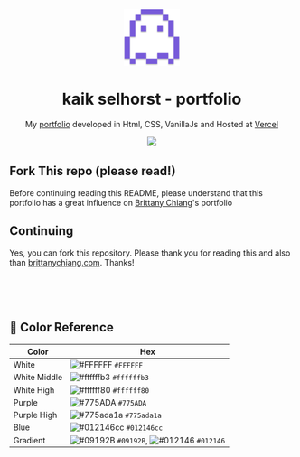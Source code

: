 <div align='center'>
  <img alt='Ghost PixelArt' src='./assets/ghost.svg' width='100px'>
</div>
<h1 align='center'>
  kaik selhorst - portfolio
</h1>
<p align='center'>
  My <a href='https://kaikselhorst.vercel.app/'>portfolio</a> developed in Html, CSS, VanillaJs and Hosted at <a href='https://vercel.com/'>Vercel</a>
</p>

<p align='center'>
  <a href='https://kaik-selhorst-pixel.vercel.app/'>
    <img src='https://cdn.discordapp.com/attachments/978011351312134207/978012066361274438/unknown.png'>
  </a>
</p>

## Fork This repo (please read!)

Before continuing reading this README, please understand that this portfolio has a great influence on [Brittany Chiang](https://brittanychiang.com/)'s portfolio

## Continuing

Yes, you can fork this repository. Please thank you for reading this and also than [brittanychiang.com](https://brittanychiang.com/). Thanks!

<br>
<br>
<br>

## 🎨 Color Reference

| Color        | Hex                                                                                                                                    |
| ------------ | -------------------------------------------------------------------------------------------------------------------------------------- |
| White        | ![#FFFFFF](https://via.placeholder.com/10/FFFFFF?text=+) `#FFFFFF`                                                                     |
| White Middle | ![#ffffffb3](https://via.placeholder.com/10/ffffffb3?text=+) `#ffffffb3`                                                               |
| White High   | ![#ffffff80](https://via.placeholder.com/10/ffffff80?text=+) `#ffffff80`                                                               |
| Purple       | ![#775ADA](https://via.placeholder.com/10/775ADA?text=+) `#775ADA`                                                                     |
| Purple High  | ![#775ada1a](https://via.placeholder.com/10/775ada1a?text=+) `#775ada1a`                                                               |
| Blue         | ![#012146cc](https://via.placeholder.com/10/012146cc?text=+) `#012146cc`                                                               |
| Gradient     | ![#09192B](https://via.placeholder.com/10/09192B?text=+) `#09192B`, ![#012146](https://via.placeholder.com/10/012146?text=+) `#012146` |
